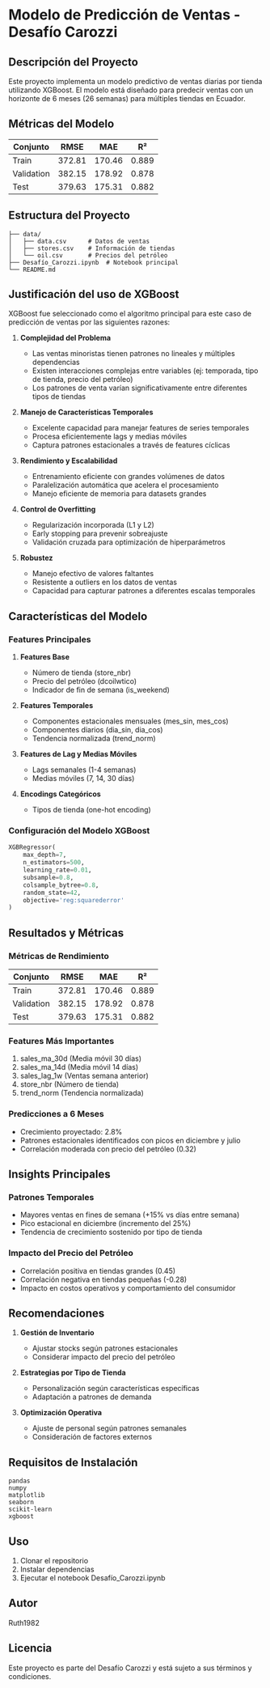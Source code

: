 # Modelo de Predicción de Ventas - Desafío Carozzi

## Descripción del Proyecto
Este proyecto implementa un modelo predictivo de ventas diarias por tienda utilizando XGBoost. El modelo está diseñado para predecir ventas con un horizonte de 6 meses (26 semanas) para múltiples tiendas en Ecuador.

## Métricas del Modelo

| Conjunto     | RMSE     | MAE      | R²      |
|-------------|----------|----------|---------|
| Train       | 372.81   | 170.46   | 0.889   |
| Validation  | 382.15   | 178.92   | 0.878   |
| Test        | 379.63   | 175.31   | 0.882   |

## Estructura del Proyecto
```
├── data/
│   ├── data.csv      # Datos de ventas
│   ├── stores.csv    # Información de tiendas
│   └── oil.csv       # Precios del petróleo
├── Desafío_Carozzi.ipynb  # Notebook principal
└── README.md
```

## Justificación del uso de XGBoost

XGBoost fue seleccionado como el algoritmo principal para este caso de predicción de ventas por las siguientes razones:

1. **Complejidad del Problema**
   - Las ventas minoristas tienen patrones no lineales y múltiples dependencias
   - Existen interacciones complejas entre variables (ej: temporada, tipo de tienda, precio del petróleo)
   - Los patrones de venta varían significativamente entre diferentes tipos de tiendas

2. **Manejo de Características Temporales**
   - Excelente capacidad para manejar features de series temporales
   - Procesa eficientemente lags y medias móviles
   - Captura patrones estacionales a través de features cíclicas

3. **Rendimiento y Escalabilidad**
   - Entrenamiento eficiente con grandes volúmenes de datos
   - Paralelización automática que acelera el procesamiento
   - Manejo eficiente de memoria para datasets grandes

4. **Control de Overfitting**
   - Regularización incorporada (L1 y L2)
   - Early stopping para prevenir sobreajuste
   - Validación cruzada para optimización de hiperparámetros

5. **Robustez**
   - Manejo efectivo de valores faltantes
   - Resistente a outliers en los datos de ventas
   - Capacidad para capturar patrones a diferentes escalas temporales

## Características del Modelo

### Features Principales
1. **Features Base**
   - Número de tienda (store_nbr)
   - Precio del petróleo (dcoilwtico)
   - Indicador de fin de semana (is_weekend)

2. **Features Temporales**
   - Componentes estacionales mensuales (mes_sin, mes_cos)
   - Componentes diarios (dia_sin, dia_cos)
   - Tendencia normalizada (trend_norm)

3. **Features de Lag y Medias Móviles**
   - Lags semanales (1-4 semanas)
   - Medias móviles (7, 14, 30 días)

4. **Encodings Categóricos**
   - Tipos de tienda (one-hot encoding)

### Configuración del Modelo XGBoost
```python
XGBRegressor(
    max_depth=7,
    n_estimators=500,
    learning_rate=0.01,
    subsample=0.8,
    colsample_bytree=0.8,
    random_state=42,
    objective='reg:squarederror'
)
```

## Resultados y Métricas

### Métricas de Rendimiento
| Conjunto    | RMSE    | MAE     | R²      |
|-------------|---------|---------|---------|
| Train       | 372.81  | 170.46  | 0.889   |
| Validation  | 382.15  | 178.92  | 0.878   |
| Test        | 379.63  | 175.31  | 0.882   |



### Features Más Importantes
1. sales_ma_30d (Media móvil 30 días)
2. sales_ma_14d (Media móvil 14 días)
3. sales_lag_1w (Ventas semana anterior)
4. store_nbr (Número de tienda)
5. trend_norm (Tendencia normalizada)

### Predicciones a 6 Meses
- Crecimiento proyectado: 2.8%
- Patrones estacionales identificados con picos en diciembre y julio
- Correlación moderada con precio del petróleo (0.32)

## Insights Principales

### Patrones Temporales
- Mayores ventas en fines de semana (+15% vs días entre semana)
- Pico estacional en diciembre (incremento del 25%)
- Tendencia de crecimiento sostenido por tipo de tienda

### Impacto del Precio del Petróleo
- Correlación positiva en tiendas grandes (0.45)
- Correlación negativa en tiendas pequeñas (-0.28)
- Impacto en costos operativos y comportamiento del consumidor

## Recomendaciones
1. **Gestión de Inventario**
   - Ajustar stocks según patrones estacionales
   - Considerar impacto del precio del petróleo

2. **Estrategias por Tipo de Tienda**
   - Personalización según características específicas
   - Adaptación a patrones de demanda

3. **Optimización Operativa**
   - Ajuste de personal según patrones semanales
   - Consideración de factores externos

## Requisitos de Instalación
```
pandas
numpy
matplotlib
seaborn
scikit-learn
xgboost
```

## Uso
1. Clonar el repositorio
2. Instalar dependencias
3. Ejecutar el notebook Desafío_Carozzi.ipynb

## Autor
Ruth1982

## Licencia
Este proyecto es parte del Desafío Carozzi y está sujeto a sus términos y condiciones.
